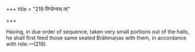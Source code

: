 +++
title = "219 पिण्डेभ्यस् त्व्"

+++

Having, in due order of sequence, taken very small portions out of the halls, he shall first feed those same seated Brāhmaṇas with them, in accordance with role.—(219).